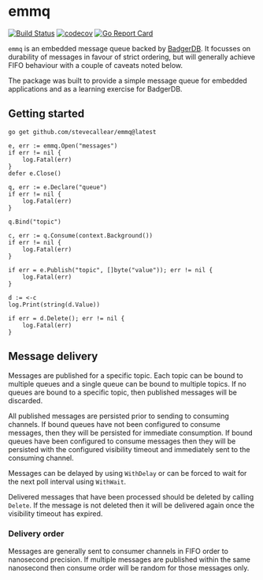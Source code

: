 # emmq
[![Build Status](https://github.com/stevecallear/emmq/actions/workflows/build.yml/badge.svg)](https://github.com/stevecallear/emmq/actions/workflows/build.yml)
[![codecov](https://codecov.io/gh/stevecallear/emmq/branch/master/graph/badge.svg)](https://codecov.io/gh/stevecallear/emmq)
[![Go Report Card](https://goreportcard.com/badge/github.com/stevecallear/emmq)](https://goreportcard.com/report/github.com/stevecallear/emmq)

`emmq` is an embedded message queue backed by [BadgerDB](https://dgraph.io/docs/badger/). It focusses on durability of messages in favour of strict ordering, but will generally achieve FIFO behaviour with a couple of caveats noted below.

The package was built to provide a simple message queue for embedded applications and as a learning exercise for BadgerDB.

## Getting started
```
go get github.com/stevecallear/emmq@latest
```
```
e, err := emmq.Open("messages")
if err != nil {
    log.Fatal(err)
}
defer e.Close()

q, err := e.Declare("queue")
if err != nil {
    log.Fatal(err)
}

q.Bind("topic")

c, err := q.Consume(context.Background())
if err != nil {
    log.Fatal(err)
}

if err = e.Publish("topic", []byte("value")); err != nil {
    log.Fatal(err)
}

d := <-c
log.Print(string(d.Value))

if err = d.Delete(); err != nil {
    log.Fatal(err)
}
```

## Message delivery
Messages are published for a specific topic. Each topic can be bound to multiple queues and a single queue can be bound to multiple topics. If no queues are bound to a specific topic, then published messages will be discarded.

All published messages are persisted prior to sending to consuming channels. If bound queues have not been configured to consume messages, then they will be persisted for immediate consumption. If bound queues have been configured to consume messages then they will be persisted with the configured visibility timeout and immediately sent to the consuming channel.

Messages can be delayed by using `WithDelay` or can be forced to wait for the next poll interval using `WithWait`.

Delivered messages that have been processed should be deleted by calling `Delete`. If the message is not deleted then it will be delivered again once the visibility timeout has expired.

### Delivery order
Messages are generally sent to consumer channels in FIFO order to nanosecond precision. If multiple messages are published within the same nanosecond then consume order will be random for those messages only.